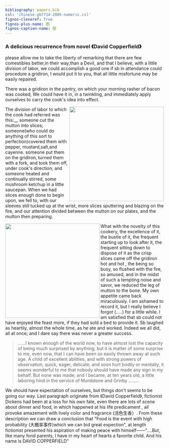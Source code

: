 ```yaml
---
bibliography: papers.bib
csl: 'chinese-gb7714-2005-numeric.csl'
fignos-cleveref: True
fignos-plus-name: 图
fignos-caption-name: 图
---
```



### A delicious recurrence from novel 《David Copperfield》
please allow me to take the liberty of remarking that there are few comestibles better,in their way,than a Devil, and that I believe, with a little division of labor, we could accomplish a good one if sb in attendance could procedure a gridiron, I would put it to you, that all little misfortune may be easily repaired.

There was a gridiron in the pantry, on which your morning rasher of bacon was cooked, We could have it in, in a twinkling, and immediately apply ourselves to carry the cook's idea into effect.

<img align="right" src="http://upload.art.ifeng.com/2020/0119/1579399952178.png" width=300 height=300/>

The division of labor to which the cook had referred was this:__ someone cut the mutton into slices; someone(who could do anything of this sort to perfection)covered them with pepper, mustard,salt,and cayenne. someone put them on the gridiron, turned them with a fork, and took them off, under cook's direction; and someone heated and continually stirred, some mushroom ketchup in a little saucepan. When we had slices enough done to begin upon, we fell to, with our sleeves still tucked up at the wrist, more slices sputtering and blazing on the fire, and our attention divided between the mutton on our plates, and the mutton then preparing.


<img align="left" src="https://img.alicdn.com/imgextra/i4/2937969646/O1CN01k7zJtY2L7v0H4eydm_!!2937969646.jpg" width=300 height=300/>

What with the novelty of this cookery, the excellence of it, the bustle of it, the frequent  starting up to look after it, the frequent sitting down to dispose of it as the crisp slices came off the gridiron hot and hot , the being so busy, so flushed with the fire, so amused, and in the midst of such a tempting noise and savor, we reduced the leg of mutton to the bone. My own appetite came back miraculously. I am ashamed to record it,  but I really believe I forgot (.....) for a little while. I am satisfied that sb could not have enjoyed the feast more, if they had sold a bed to provide it. Sb laughed as heartily, almost the whole time, as he ate and worked. Indeed we all did, all at once; and I dare say there was never a greater success.


>......I known enough of the world now, to have almost lost the capacity of being much surprised by anything; but it is matter of some surprise to me, even now, that I can have been so easily thrown away at such age. A child of excellent abilities, and with strong powers of observation, quick, eager, delicate, and soon hurt bodily or mentally, it seems wonderful to me that nobody should have made any sign in my behalf. But none was made; and I became, at ten years old, a little laboring hind in the service of  Murdstone and Grinby ........


We should have expectation of ourselves, but things don't seems to be going our way. Last paragraph originate from 《David Copperfield》, fictionist Dickens had been at a loss for his own fate,  even there are lots of scene about dinner and food, in which happened at his life predicament ,  all provoke amazement with lively color and fragrance (活色生香）. From these description we can draw a conclusion that "Food is the event with high probability (大概率事件)which we can bid great expection", at length fictionist presented his aspiration  of  making peace with himself——"....But, like many fond parents, I have in my heart of hearts a favorite child. And his name is DAVID COPPERFIELD"